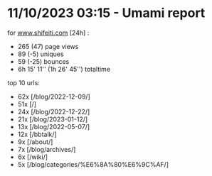 # 11/10/2023 03:15 - Umami report
for www.shifeiti.com [24h] :

 - 265 (47) page views
 - 89 (-5) uniques
 - 59 (-25) bounces
 - 6h 15' 11'' (1h 26' 45'') totaltime


top 10 urls:
 - 62x [/blog/2022-12-09/]
 - 51x [/]
 - 24x [/blog/2022-12-22/]
 - 21x [/blog/2023-01-12/]
 - 13x [/blog/2022-05-07/]
 - 12x [/bbtalk/]
 - 9x [/about/]
 - 7x [/blog/archives/]
 - 6x [/wiki/]
 - 5x [/blog/categories/%E6%8A%80%E6%9C%AF/]


